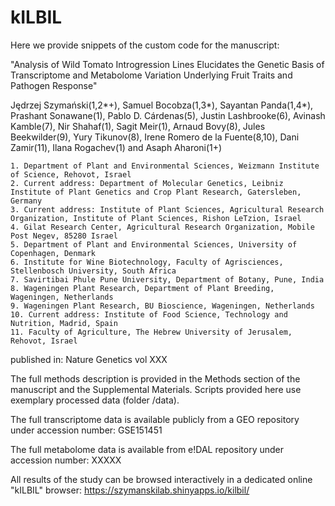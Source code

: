 # kILBIL

Here we provide snippets of the custom code for the manuscript:

"Analysis of Wild Tomato Introgression Lines Elucidates the Genetic Basis of Transcriptome and Metabolome Variation Underlying Fruit Traits and Pathogen Response"

Jędrzej Szymański(1,2*+), Samuel Bocobza(1,3*), Sayantan Panda(1,4*), Prashant Sonawane(1), Pablo D. Cárdenas(5), Justin Lashbrooke(6), Avinash Kamble(7), Nir Shahaf(1), Sagit Meir(1), Arnaud Bovy(8), Jules Beekwilder(9), Yury Tikunov(8), Irene Romero de la Fuente(8,10), Dani Zamir(11), Ilana Rogachev(1) and Asaph Aharoni(1+)

    1. Department of Plant and Environmental Sciences, Weizmann Institute of Science, Rehovot, Israel
    2. Current address: Department of Molecular Genetics, Leibniz Institute of Plant Genetics and Crop Plant Research, Gatersleben, Germany
    3. Current address: Institute of Plant Sciences, Agricultural Research Organization, Institute of Plant Sciences, Rishon LeTzion, Israel
    4. Gilat Research Center, Agricultural Research Organization, Mobile Post Negev, 85280 Israel
    5. Department of Plant and Environmental Sciences, University of Copenhagen, Denmark
    6. Institute for Wine Biotechnology, Faculty of Agrisciences, Stellenbosch University, South Africa
    7. Savirtibai Phule Pune University, Department of Botany, Pune, India
    8. Wageningen Plant Research, Department of Plant Breeding, Wageningen, Netherlands
    9. Wageningen Plant Research, BU Bioscience, Wageningen, Netherlands
    10. Current address: Institute of Food Science, Technology and Nutrition, Madrid, Spain
    11. Faculty of Agriculture, The Hebrew University of Jerusalem, Rehovot, Israel

published in: Nature Genetics vol XXX

The full methods description is provided in the Methods section of the manuscript and the Supplemental Materials. 
Scripts provided here use exemplary processed data (folder /data).

The full transcriptome data is available publicly from a GEO repository under accession number: GSE151451

The full metabolome data is available from e!DAL repository under accession number: XXXXX

All results of the study can be browsed interactively in a dedicated online "kILBIL" browser: https://szymanskilab.shinyapps.io/kilbil/


